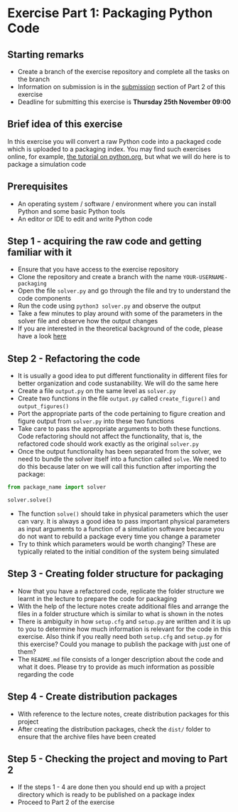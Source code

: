 # Exercise Part 1: Packaging Python Code

## Starting remarks

- Create a branch of the exercise repository and complete all the tasks on the branch
- Information on submission is in the [submission]() section of Part 2 of this exercise
- Deadline for submitting this exercise is **Thursday 25th November 09:00**

## Brief idea of this exercise

In this exercise you will convert a raw Python code into a packaged code which is uploaded to a packaging index. You may find such exercises online, for example, [the tutorial on python.org](https://packaging.python.org/tutorials/packaging-projects/), but what we will do here is to package a simulation code

## Prerequisites

- An operating system / software / environment where you can install Python and some basic Python tools
- An editor or IDE to edit and write Python code

## Step 1 - acquiring the raw code and getting familiar with it

- Ensure that you have access to the exercise repository
- Clone the repository and create a branch with the name `YOUR-USERNAME-packaging`
- Open the file `solver.py` and go through the file and try to understand the code components
- Run the code using `python3 solver.py` and observe the output
- Take a few minutes to play around with some of the parameters in the solver file and observe how the output changes
- If you are interested in the theoretical background of the code, please have a look [here](https://scipython.com/book/chapter-7-matplotlib/examples/the-two-dimensional-diffusion-equation/)

## Step 2 - Refactoring the code

- It is usually a good idea to put different functionality in different files for better organization and code sustanability. We will do the same here
- Create a file `output.py` on the same level as `solver.py`
- Create two functions in the file `output.py` called `create_figure()` and `output_figures()`
- Port the appropriate parts of the code pertaining to figure creation and figure output from `solver.py` into these two functions
- Take care to pass the appropriate arguments to both these functions. Code refactoring should not affect the functionality, that is, the refactored code should work exactly as the original `solver.py`
- Once the output functionality has been separated from the solver, we need to bundle the solver itself into a function called `solve`. We need to do this because later on we will call this function after importing the package:

```python
from package_name import solver

solver.solve()
```

- The function `solve()` should take in physical parameters which the user can vary. It is always a good idea to pass important physical parameters as input arguments to a function of a simulation software because you do not want to rebuild a package every time you change a parameter
- Try to think which parameters would be worth changing? These are typically related to the initial condition of the system being simulated

## Step 3 - Creating folder structure for packaging

- Now that you have a refactored code, replicate the folder structure we learnt in the lecture to prepare the code for packaging
- With the help of the lecture notes create additional files and arrange the files in a folder structure which is similar to what is shown in the notes
- There is ambiguity in how `setup.cfg` and `setup.py` are written and it is up to you to determine how much information is relevant for the code in this exercise. Also think if you really need both `setup.cfg` and `setup.py` for this exercise? Could you manage to publish the package with just one of them?
- The `README.md` file consists of a longer description about the code and what it does. Please try to provide as much information as possible regarding the code

## Step 4 - Create distribution packages

- With reference to the lecture notes, create distribution packages for this project
- After creating the distribution packages, check the `dist/` folder to ensure that the archive files have been created

## Step 5 - Checking the project and moving to Part 2

- If the steps 1 - 4 are done then you should end up with a project directory which is ready to be published on a package index
- Proceed to Part 2 of the exercise
